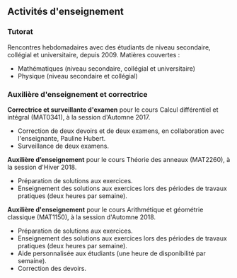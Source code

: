 ## Activités d'enseignement


### Tutorat

Rencontres hebdomadaires avec des étudiants de niveau secondaire, collégial et universitaire, depuis 2009.
Matières couvertes : 
- Mathématiques (niveau secondaire, collégial et universitaire)
- Physique (niveau secondaire et collégial) 


### Auxilière d'enseignement et correctrice

**Correctrice et surveillante d'examen** pour le cours Calcul différentiel et intégral (MAT0341), à la session d'Automne 2017.
- Correction de deux devoirs et de deux examens, en collaboration avec l'enseignante, Pauline Hubert.
- Surveillance de deux examens.

**Auxilière d’enseignement** pour le cours Théorie des anneaux (MAT2260), à la session d'Hiver 2018.
- Préparation de solutions aux exercices.
- Enseignement des solutions aux exercices lors des périodes de travaux pratiques (deux heures par semaine).

**Auxilière d'enseignement** pour le cours Arithmétique et géométrie classique (MAT1150), à la session d'Automne 2018.
- Préparation de solutions aux exercices.
- Enseignement des solutions aux exercices lors des périodes de travaux pratiques (deux heures par semaine).
- Aide personnalisée aux étudiants (une heure de disponibilité par semaine).
- Correction des devoirs.
